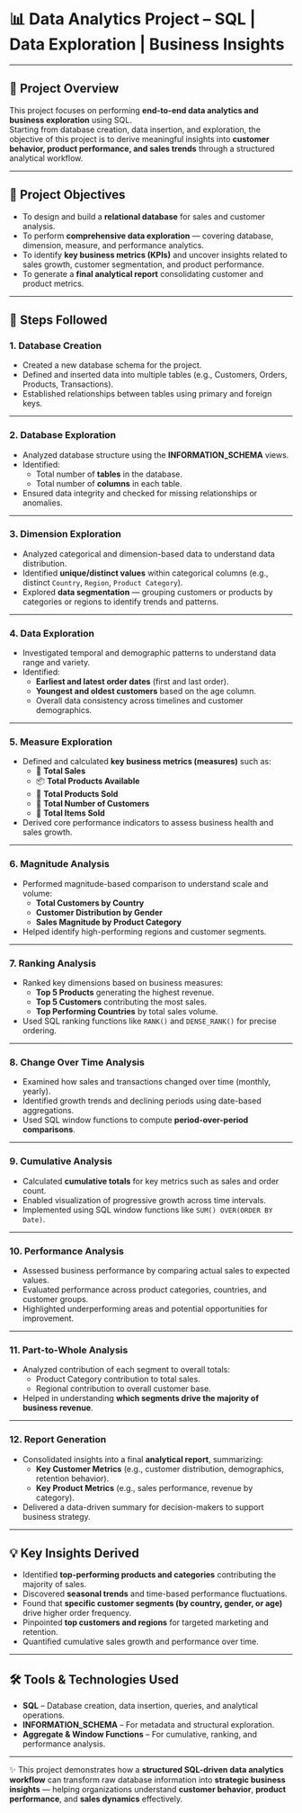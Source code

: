 # 📊 Data Analytics Project – SQL | Data Exploration | Business Insights

---

## 📘 Project Overview

This project focuses on performing **end-to-end data analytics and business exploration** using SQL.  
Starting from database creation, data insertion, and exploration, the objective of this project is to derive meaningful insights into **customer behavior, product performance, and sales trends** through a structured analytical workflow.

---

## 🎯 Project Objectives

- To design and build a **relational database** for sales and customer analysis.  
- To perform **comprehensive data exploration** — covering database, dimension, measure, and performance analytics.  
- To identify **key business metrics (KPIs)** and uncover insights related to sales growth, customer segmentation, and product performance.  
- To generate a **final analytical report** consolidating customer and product metrics.

---

## 🧩 Steps Followed

### **1. Database Creation**
- Created a new database schema for the project.  
- Defined and inserted data into multiple tables (e.g., Customers, Orders, Products, Transactions).  
- Established relationships between tables using primary and foreign keys.

---

### **2. Database Exploration**
- Analyzed database structure using the **INFORMATION_SCHEMA** views.  
- Identified:
  - Total number of **tables** in the database.  
  - Total number of **columns** in each table.  
- Ensured data integrity and checked for missing relationships or anomalies.

---

### **3. Dimension Exploration**
- Analyzed categorical and dimension-based data to understand data distribution.  
- Identified **unique/distinct values** within categorical columns (e.g., distinct `Country`, `Region`, `Product Category`).  
- Explored **data segmentation** — grouping customers or products by categories or regions to identify trends and patterns.

---

### **4. Data Exploration**
- Investigated temporal and demographic patterns to understand data range and variety.  
- Identified:
  - **Earliest and latest order dates** (first and last order).  
  - **Youngest and oldest customers** based on the age column.  
  - Overall data consistency across timelines and customer demographics.

---

### **5. Measure Exploration**
- Defined and calculated **key business metrics (measures)** such as:
  - 🛒 **Total Sales**
  - 📦 **Total Products Available**
  - 🧾 **Total Products Sold**
  - 👥 **Total Number of Customers**
  - 🔢 **Total Items Sold**
- Derived core performance indicators to assess business health and sales growth.

---

### **6. Magnitude Analysis**
- Performed magnitude-based comparison to understand scale and volume:
  - **Total Customers by Country**
  - **Customer Distribution by Gender**
  - **Sales Magnitude by Product Category**
- Helped identify high-performing regions and customer segments.

---

### **7. Ranking Analysis**
- Ranked key dimensions based on business measures:
  - **Top 5 Products** generating the highest revenue.
  - **Top 5 Customers** contributing the most sales.
  - **Top Performing Countries** by total sales volume.
- Used SQL ranking functions like `RANK()` and `DENSE_RANK()` for precise ordering.

---

### **8. Change Over Time Analysis**
- Examined how sales and transactions changed over time (monthly, yearly).  
- Identified growth trends and declining periods using date-based aggregations.  
- Used SQL window functions to compute **period-over-period comparisons**.

---

### **9. Cumulative Analysis**
- Calculated **cumulative totals** for key metrics such as sales and order count.  
- Enabled visualization of progressive growth across time intervals.  
- Implemented using SQL window functions like `SUM() OVER(ORDER BY Date)`.

---

### **10. Performance Analysis**
- Assessed business performance by comparing actual sales to expected values.  
- Evaluated performance across product categories, countries, and customer groups.  
- Highlighted underperforming areas and potential opportunities for improvement.

---

### **11. Part-to-Whole Analysis**
- Analyzed contribution of each segment to overall totals:
  - Product Category contribution to total sales.
  - Regional contribution to overall customer base.
- Helped in understanding **which segments drive the majority of business revenue**.

---

### **12. Report Generation**
- Consolidated insights into a final **analytical report**, summarizing:
  - **Key Customer Metrics** (e.g., customer distribution, demographics, retention behavior).  
  - **Key Product Metrics** (e.g., sales performance, revenue by category).  
- Delivered a data-driven summary for decision-makers to support business strategy.

---

## 💡 Key Insights Derived

- Identified **top-performing products and categories** contributing the majority of sales.  
- Discovered **seasonal trends** and time-based performance fluctuations.  
- Found that **specific customer segments (by country, gender, or age)** drive higher order frequency.  
- Pinpointed **top customers and regions** for targeted marketing and retention.  
- Quantified cumulative sales growth and performance over time.

---

## 🛠️ Tools & Technologies Used

- **SQL** – Database creation, data insertion, queries, and analytical operations.  
- **INFORMATION_SCHEMA** – For metadata and structural exploration.  
- **Aggregate & Window Functions** – For cumulative, ranking, and performance analysis.   

---

✨ This project demonstrates how a **structured SQL-driven data analytics workflow** can transform raw database information into **strategic business insights** — helping organizations understand **customer behavior**, **product performance**, and **sales dynamics** effectively.
